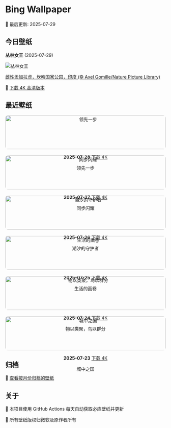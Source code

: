 # Bing Wallpaper

📅 最后更新: 2025-07-29

## 今日壁纸

**丛林女王** (2025-07-29)

![丛林女王](https://www.bing.com/th?id=OHR.TigerDay_ZH-CN4359136631_1920x1080.jpg&rf=LaDigue_1920x1080.jpg&pid=hp)

[雌性孟加拉虎，坎哈国家公园，印度 (© Axel Gomille/Nature Picture Library)](https://www.bing.com/search?q=%E5%9B%BD%E9%99%85%E8%80%81%E8%99%8E%E6%97%A5&form=hpcapt&mkt=zh-cn)

🔗 <a href="https://www.bing.com/th?id=OHR.TigerDay_ZH-CN4359136631_UHD.jpg&rf=LaDigue_1920x1080.jpg&pid=hp" target="_blank">下载 4K 高清版本</a>

## 最近壁纸

<div style="display: grid; grid-template-columns: repeat(auto-fit, minmax(300px, 1fr)); gap: 20px;">

<div style="text-align: center;">
<img src="https://www.bing.com/th?id=OHR.MongoliaYurts_ZH-CN4015475887_1920x1080.jpg&rf=LaDigue_1920x1080.jpg&pid=hp" alt="领先一步" style="width: 100%; border-radius: 8px;">
<p><strong>2025-07-28</strong> <a href="https://www.bing.com/th?id=OHR.MongoliaYurts_ZH-CN4015475887_UHD.jpg&rf=LaDigue_1920x1080.jpg&pid=hp" target="_blank">下载 4K</a></p>
<p>领先一步</p>
</div>

<div style="text-align: center;">
<img src="https://www.bing.com/th?id=OHR.BlackfinBarracuda_ZH-CN3850642551_1920x1080.jpg&rf=LaDigue_1920x1080.jpg&pid=hp" alt="同步闪耀" style="width: 100%; border-radius: 8px;">
<p><strong>2025-07-27</strong> <a href="https://www.bing.com/th?id=OHR.BlackfinBarracuda_ZH-CN3850642551_UHD.jpg&rf=LaDigue_1920x1080.jpg&pid=hp" target="_blank">下载 4K</a></p>
<p>同步闪耀</p>
</div>

<div style="text-align: center;">
<img src="https://www.bing.com/th?id=OHR.MangroveTwilight_ZH-CN3596666263_1920x1080.jpg&rf=LaDigue_1920x1080.jpg&pid=hp" alt="潮汐的守护者" style="width: 100%; border-radius: 8px;">
<p><strong>2025-07-26</strong> <a href="https://www.bing.com/th?id=OHR.MangroveTwilight_ZH-CN3596666263_UHD.jpg&rf=LaDigue_1920x1080.jpg&pid=hp" target="_blank">下载 4K</a></p>
<p>潮汐的守护者</p>
</div>

<div style="text-align: center;">
<img src="https://www.bing.com/th?id=OHR.LasPalmas_ZH-CN5993442425_1920x1080.jpg&rf=LaDigue_1920x1080.jpg&pid=hp" alt="生活的画卷" style="width: 100%; border-radius: 8px;">
<p><strong>2025-07-25</strong> <a href="https://www.bing.com/th?id=OHR.LasPalmas_ZH-CN5993442425_UHD.jpg&rf=LaDigue_1920x1080.jpg&pid=hp" target="_blank">下载 4K</a></p>
<p>生活的画卷</p>
</div>

<div style="text-align: center;">
<img src="https://www.bing.com/th?id=OHR.AshyWoodswallow_ZH-CN3224168805_1920x1080.jpg&rf=LaDigue_1920x1080.jpg&pid=hp" alt="物以类聚，鸟以群分" style="width: 100%; border-radius: 8px;">
<p><strong>2025-07-24</strong> <a href="https://www.bing.com/th?id=OHR.AshyWoodswallow_ZH-CN3224168805_UHD.jpg&rf=LaDigue_1920x1080.jpg&pid=hp" target="_blank">下载 4K</a></p>
<p>物以类聚，鸟以群分</p>
</div>

<div style="text-align: center;">
<img src="https://www.bing.com/th?id=OHR.VaticanCity_ZH-CN3075109504_1920x1080.jpg&rf=LaDigue_1920x1080.jpg&pid=hp" alt="城中之国" style="width: 100%; border-radius: 8px;">
<p><strong>2025-07-23</strong> <a href="https://www.bing.com/th?id=OHR.VaticanCity_ZH-CN3075109504_UHD.jpg&rf=LaDigue_1920x1080.jpg&pid=hp" target="_blank">下载 4K</a></p>
<p>城中之国</p>
</div>

</div>

## 归档

📁 [查看按月份归档的壁纸](./archives/)

## 关于

🤖 本项目使用 GitHub Actions 每天自动获取必应壁纸并更新

📸 所有壁纸版权归微软及原作者所有

